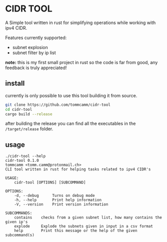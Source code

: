 # CIDR TOOL

A Simple tool written in rust for simplifying operations while working with ipv4 CIDR.

Features currently supported:
- subnet explosion
- subnet filter by ip list

**note:** this is my first small project in rust so the code is far from good, any feedback is truly appreciated!

## install

currently is only possible to use this tool building it from source.

```bash
git clone https://github.com/tommcamm/cidr-tool
cd cidr-tool
cargo build --release
```

after building the release you can find all the executables in the `/target/release` folder.

## usage

```
./cidr-tool --help
cidr-tool 0.1.0
tommcamm <tomm.camm@protonmail.ch>
CLI tool written in rust for helping tasks related to ipv4 CIDR's

USAGE:
    cidr-tool [OPTIONS] [SUBCOMMAND]

OPTIONS:
    -d, --debug      Turns on debug mode
    -h, --help       Print help information
    -V, --version    Print version information

SUBCOMMANDS:
    contains    checks from a given subnet list, how many contains the given ip's
    explode     Explode the subnets given in input in a csv format
    help        Print this message or the help of the given subcommand(s)
```